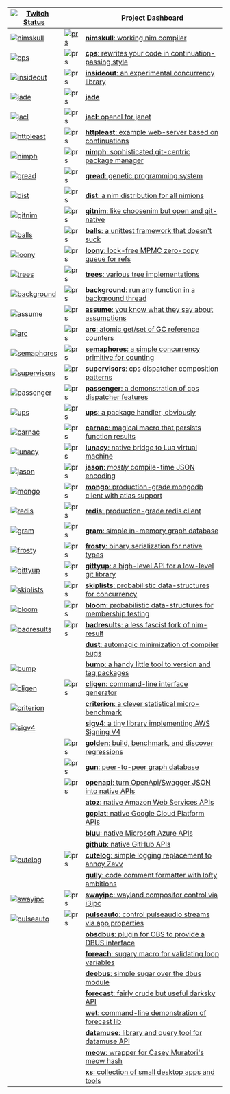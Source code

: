 |[![Twitch Status](https://img.shields.io/twitch/status/disruptek)](https://twitch.tv/disruptek) ||Project Dashboard|
|--|--|-----------|
|[![nimskull](https://github.com/nim-works/nimskull/actions/workflows/publisher.yml/badge.svg?branch=devel)](https://github.com/nim-works/nimskull/actions/workflows/publisher.yml)|[![prs](https://img.shields.io/github/issues-pr-raw/nim-works/nimskull?label=pr)](https://github.com/nim-works/nimskull/pulls)|[**nimskull**: working nim compiler](https://github.com/nim-works/nimskull)|
|[![cps](https://github.com/nim-works/cps/workflows/CI/badge.svg)](https://github.com/nim-works/cps/actions?query=workflow%3ACI)|![prs](https://img.shields.io/github/issues-pr-raw/nim-works/cps?label=pr)|[**cps**: rewrites your code in continuation-passing style](https://github.com/nim-works/cps)|
|[![insideout](https://github.com/disruptek/insideout/workflows/CI/badge.svg)](https://github.com/disruptek/insideout/actions?query=workflow%3ACI)|![prs](https://img.shields.io/github/issues-pr-raw/disruptek/insideout?label=pr)|[**insideout**: an experimental concurrency library](https://github.com/disruptek/insideout)|
|[![jade](https://github.com/disruptek/jade/workflows/CI/badge.svg)](https://github.com/disruptek/jade/actions?query=workflow%3ACI)|![prs](https://img.shields.io/github/issues-pr-raw/disruptek/jade?label=pr)|[**jade**](https://github.com/disruptek/jade)|
|[![jacl](https://github.com/disruptek/jacl/workflows/CI/badge.svg)](https://github.com/disruptek/jacl/actions?query=workflow%3ACI)|![prs](https://img.shields.io/github/issues-pr-raw/disruptek/jacl?label=pr)|[**jacl**: opencl for janet](https://github.com/disruptek/jacl)|
|[![httpleast](https://github.com/disruptek/httpleast/workflows/CI/badge.svg)](https://github.com/disruptek/httpleast/actions?query=workflow%3ACI)|![prs](https://img.shields.io/github/issues-pr-raw/disruptek/httpleast?label=pr)|[**httpleast**: example web-server based on continuations](https://github.com/disruptek/httpleast)|
|[![nimph](https://github.com/disruptek/nimph/workflows/CI/badge.svg)](https://github.com/disruptek/nimph/actions?query=workflow%3ACI)|![prs](https://img.shields.io/github/issues-pr-raw/disruptek/nimph?label=pr)|[**nimph**: sophisticated git-centric package manager](https://github.com/disruptek/nimph)|
|[![gread](https://github.com/disruptek/gread/workflows/CI/badge.svg)](https://github.com/disruptek/gread/actions?query=workflow%3ACI)|![prs](https://img.shields.io/github/issues-pr-raw/disruptek/gread?label=pr)|[**gread**: genetic programming system](https://github.com/disruptek/gread)|
|[![dist](https://github.com/nim-works/dist/workflows/CI/badge.svg)](https://github.com/nim-works/dist/actions?query=workflow%3ACI)|![prs](https://img.shields.io/github/issues-pr-raw/nim-works/dist?label=pr)|[**dist**: a nim distribution for all nimions](https://github.com/nim-works/dist)|
|[![gitnim](https://github.com/nim-works/gitnim/workflows/CI/badge.svg)](https://github.com/nim-works/gitnim/actions?query=workflow%3ACI)|![prs](https://img.shields.io/github/issues-pr-raw/nim-works/gitnim?label=pr)|[**gitnim**: like choosenim but open and git-native](https://github.com/nim-works/gitnim)|
|[![balls](https://github.com/disruptek/balls/workflows/CI/badge.svg)](https://github.com/disruptek/balls/actions?query=workflow%3ACI)|![prs](https://img.shields.io/github/issues-pr-raw/disruptek/balls?label=pr)|[**balls**: a unittest framework that doesn't suck](https://github.com/disruptek/balls)|
|[![loony](https://github.com/nim-works/loony/workflows/CI/badge.svg)](https://github.com/nim-works/loony/actions?query=workflow%3ACI)|![prs](https://img.shields.io/github/issues-pr-raw/nim-works/loony?label=pr)|[**loony**: lock-free MPMC zero-copy queue for refs](https://github.com/nim-works/loony)|
|[![trees](https://github.com/disruptek/trees/workflows/CI/badge.svg)](https://github.com/disruptek/trees/actions?query=workflow%3ACI)|![prs](https://img.shields.io/github/issues-pr-raw/disruptek/trees?label=pr)|[**trees**: various tree implementations](https://github.com/disruptek/trees)|
|[![background](https://github.com/disruptek/background/workflows/CI/badge.svg)](https://github.com/disruptek/background/actions?query=workflow%3ACI)|![prs](https://img.shields.io/github/issues-pr-raw/disruptek/background?label=pr)|[**background**: run any function in a background thread](https://github.com/disruptek/background)|
|[![assume](https://github.com/disruptek/assume/workflows/CI/badge.svg)](https://github.com/disruptek/assume/actions?query=workflow%3ACI)|![prs](https://img.shields.io/github/issues-pr-raw/disruptek/assume?label=pr)|[**assume**: you know what they say about assumptions](https://github.com/disruptek/assume)|
|[![arc](https://github.com/nim-works/arc/workflows/CI/badge.svg)](https://github.com/nim-works/arc/actions?query=workflow%3ACI)|![prs](https://img.shields.io/github/issues-pr-raw/nim-works/arc?label=pr)|[**arc**: atomic get/set of GC reference counters](https://github.com/nim-works/arc)|
|[![semaphores](https://github.com/disruptek/semaphores/workflows/CI/badge.svg)](https://github.com/disruptek/semaphores/actions?query=workflow%3ACI)|![prs](https://img.shields.io/github/issues-pr-raw/disruptek/semaphores?label=pr)|[**semaphores**: a simple concurrency primitive for counting](https://github.com/disruptek/semaphores)|
|[![supervisors](https://github.com/disruptek/supervisors/workflows/CI/badge.svg)](https://github.com/disruptek/supervisors/actions?query=workflow%3ACI)|![prs](https://img.shields.io/github/issues-pr-raw/disruptek/supervisors?label=pr)|[**supervisors**: cps dispatcher composition patterns](https://github.com/disruptek/supervisors)|
|[![passenger](https://github.com/disruptek/passenger/workflows/CI/badge.svg)](https://github.com/disruptek/passenger/actions?query=workflow%3ACI)|![prs](https://img.shields.io/github/issues-pr-raw/disruptek/passenger?label=pr)|[**passenger**: a demonstration of cps dispatcher features](https://github.com/disruptek/passenger)|
|[![ups](https://github.com/disruptek/ups/workflows/CI/badge.svg)](https://github.com/disruptek/ups/actions?query=workflow%3ACI)|![prs](https://img.shields.io/github/issues-pr-raw/disruptek/ups?label=pr)|[**ups**: a package handler, obviously](https://github.com/disruptek/ups)|
|[![carnac](https://github.com/disruptek/carnac/workflows/CI/badge.svg)](https://github.com/disruptek/carnac/actions?query=workflow%3ACI)|![prs](https://img.shields.io/github/issues-pr-raw/disruptek/carnac?label=pr)|[**carnac**: magical macro that persists function results](https://github.com/disruptek/carnac)|
|[![lunacy](https://github.com/disruptek/lunacy/workflows/CI/badge.svg)](https://github.com/disruptek/lunacy/actions?query=workflow%3ACI)|![prs](https://img.shields.io/github/issues-pr-raw/disruptek/lunacy?label=pr)|[**lunacy**: native bridge to Lua virtual machine](https://github.com/disruptek/lunacy)|
|[![jason](https://github.com/disruptek/jason/workflows/CI/badge.svg)](https://github.com/disruptek/jason/actions?query=workflow%3ACI)|![prs](https://img.shields.io/github/issues-pr-raw/disruptek/jason?label=pr)|[**jason**: _mostly_ compile-time JSON encoding](https://github.com/disruptek/jason)|
|[![mongo](https://github.com/disruptek/mongo/workflows/CI/badge.svg)](https://github.com/disruptek/mongo/actions?query=workflow%3ACI)|![prs](https://img.shields.io/github/issues-pr-raw/disruptek/mongo?label=pr)|[**mongo**: production-grade mongodb client with atlas support](https://github.com/disruptek/mongo)|
|[![redis](https://github.com/disruptek/redis/workflows/CI/badge.svg)](https://github.com/disruptek/redis/actions?query=workflow%3ACI)|![prs](https://img.shields.io/github/issues-pr-raw/disruptek/redis?label=pr)|[**redis**: production-grade redis client](https://github.com/disruptek/redis)|
|[![gram](https://github.com/disruptek/gram/workflows/CI/badge.svg)](https://github.com/disruptek/gram/actions?query=workflow%3ACI)|![prs](https://img.shields.io/github/issues-pr-raw/disruptek/gram?label=pr)|[**gram**: simple in-memory graph database](https://github.com/disruptek/gram)|
|[![frosty](https://github.com/disruptek/frosty/workflows/CI/badge.svg)](https://github.com/disruptek/frosty/actions?query=workflow%3ACI)|![prs](https://img.shields.io/github/issues-pr-raw/disruptek/frosty?label=pr)|[**frosty**: binary serialization for native types](https://github.com/disruptek/frosty)|
|[![gittyup](https://github.com/disruptek/gittyup/workflows/CI/badge.svg)](https://github.com/disruptek/gittyup/actions?query=workflow%3ACI)|![prs](https://img.shields.io/github/issues-pr-raw/disruptek/gittyup?label=pr)|[**gittyup**: a high-level API for a low-level git library](https://github.com/disruptek/gittyup)|
|[![skiplists](https://github.com/disruptek/skiplists/workflows/CI/badge.svg)](https://github.com/disruptek/skiplists/actions?query=workflow%3ACI)|![prs](https://img.shields.io/github/issues-pr-raw/disruptek/skiplists?label=pr)|[**skiplists**: probabilistic data-structures for concurrency](https://github.com/disruptek/skiplists)|
|[![bloom](https://github.com/disruptek/bloom/workflows/CI/badge.svg)](https://github.com/disruptek/bloom/actions?query=workflow%3ACI)|![prs](https://img.shields.io/github/issues-pr-raw/disruptek/bloom?label=pr)|[**bloom**: probabilistic data-structures for membership testing](https://github.com/disruptek/bloom)|
|[![badresults](https://github.com/disruptek/badresults/workflows/CI/badge.svg)](https://github.com/disruptek/badresults/actions?query=workflow%3ACI)|![prs](https://img.shields.io/github/issues-pr-raw/disruptek/badresults?label=pr)|[**badresults**: a less fascist fork of nim-result](https://github.com/disruptek/badresults)|
|||[**dust**: automagic minimization of compiler bugs](https://github.com/disruptek/dust)|
|[![bump](https://github.com/disruptek/bump/workflows/CI/badge.svg)](https://github.com/disruptek/bump/actions?query=workflow%3ACI)||[**bump**: a handy little tool to version and tag packages](https://github.com/disruptek/bump)|
|[![cligen](https://github.com/disruptek/cligen/workflows/CI/badge.svg)](https://github.com/disruptek/cligen/actions?query=workflow%3ACI)|![prs](https://img.shields.io/github/issues-pr-raw/disruptek/cligen?label=pr)|[**cligen**: command-line interface generator](https://github.com/disruptek/cligen)|
|[![criterion](https://github.com/disruptek/criterion/workflows/CI/badge.svg)](https://github.com/disruptek/criterion/actions?query=workflow%3ACI)||[**criterion**: a clever statistical micro-benchmark](https://github.com/disruptek/criterion)|
|[![sigv4](https://github.com/disruptek/sigv4/workflows/CI/badge.svg)](https://github.com/disruptek/sigv4/actions?query=workflow%3ACI)||[**sigv4**: a tiny library implementing AWS Signing V4](https://github.com/disruptek/sigv4)|
||![prs](https://img.shields.io/github/issues-pr-raw/disruptek/golden?label=pr)|[**golden**: build, benchmark, and discover regressions](https://github.com/disruptek/golden)|
||![prs](https://img.shields.io/github/issues-pr-raw/disruptek/gun?label=pr)|[**gun**: peer-to-peer graph database](https://github.com/disruptek/gun)|
||![prs](https://img.shields.io/github/issues-pr-raw/disruptek/openapi?label=pr)|[**openapi**: turn OpenApi/Swagger JSON into native APIs](https://github.com/disruptek/openapi)|
|||[**atoz**: native Amazon Web Services APIs](https://github.com/disruptek/atoz)|
|||[**gcplat**: native Google Cloud Platform APIs](https://github.com/disruptek/gcplat)|
|||[**bluu**: native Microsoft Azure APIs](https://github.com/disruptek/bluu)|
|||[**github**: native GitHub APIs](https://github.com/disruptek/github)|
|[![cutelog](https://github.com/disruptek/cutelog/workflows/CI/badge.svg)](https://github.com/disruptek/cutelog/actions?query=workflow%3ACI)|![prs](https://img.shields.io/github/issues-pr-raw/disruptek/cutelog?label=pr)|[**cutelog**: simple logging replacement to annoy Zevv](https://github.com/disruptek/cutelog)|
|||[**gully**: code comment formatter with lofty ambitions](https://github.com/disruptek/gully)|
|[![swayipc](https://github.com/disruptek/swayipc/workflows/CI/badge.svg)](https://github.com/disruptek/swayipc/actions?query=workflow%3ACI)|![prs](https://img.shields.io/github/issues-pr-raw/disruptek/swayipc?label=pr)|[**swayipc**: wayland compositor control via i3ipc](https://github.com/disruptek/swayipc)|
|[![pulseauto](https://github.com/disruptek/pulseauto/workflows/CI/badge.svg)](https://github.com/disruptek/pulseauto/actions?query=workflow%3ACI)|![prs](https://img.shields.io/github/issues-pr-raw/disruptek/pulseauto?label=pr)|[**pulseauto**: control pulseaudio streams via app properties](https://github.com/disruptek/pulseauto)|
|||[**obsdbus**: plugin for OBS to provide a DBUS interface](https://github.com/disruptek/obsdbus)|
|||[**foreach**: sugary macro for validating loop variables](https://github.com/disruptek/foreach)|
|||[**deebus**: simple sugar over the dbus module](https://github.com/disruptek/deebus)|
|||[**forecast**: fairly crude but useful darksky API](https://github.com/disruptek/forecast)|
|||[**wet**: command-line demonstration of forecast lib](https://github.com/disruptek/wet)|
|||[**datamuse**: library and query tool for datamuse API](https://github.com/disruptek/datamuse)|
|||[**meow**: wrapper for Casey Muratori's meow hash](https://github.com/disruptek/meow)|
|||[**xs**: collection of small desktop apps and tools](https://github.com/disruptek/xs)|
